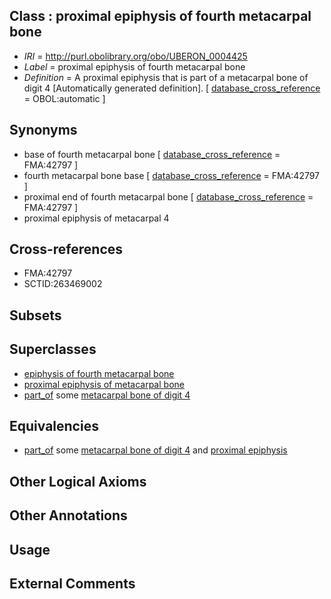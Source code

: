 
## Class : proximal epiphysis of fourth metacarpal bone

 * *IRI* = http://purl.obolibrary.org/obo/UBERON_0004425
 * *Label* = proximal epiphysis of fourth metacarpal bone
 * *Definition* = A proximal epiphysis that is part of a metacarpal bone of digit 4 [Automatically generated definition]. [ [database_cross_reference](../../ef/oboInOwl#hasDbXref.md) = OBOL:automatic ]

## Synonyms

 * base of fourth metacarpal bone [ [database_cross_reference](../../ef/oboInOwl#hasDbXref.md) = FMA:42797 ]
 * fourth metacarpal bone base [ [database_cross_reference](../../ef/oboInOwl#hasDbXref.md) = FMA:42797 ]
 * proximal end of fourth metacarpal bone [ [database_cross_reference](../../ef/oboInOwl#hasDbXref.md) = FMA:42797 ]
 * proximal epiphysis of metacarpal 4

## Cross-references

 * FMA:42797
 * SCTID:263469002

## Subsets


## Superclasses

 * [epiphysis of fourth metacarpal bone](../../UBERON/94/UBERON_0004394.md)
 * [proximal epiphysis of metacarpal bone](../../UBERON/16/UBERON_0004416.md)
 * [part_of](../../BFO/50/BFO_0000050.md) some [metacarpal bone of digit 4](../../UBERON/48/UBERON_0003648.md)

## Equivalencies

 * [part_of](../../BFO/50/BFO_0000050.md) some [metacarpal bone of digit 4](../../UBERON/48/UBERON_0003648.md) and [proximal epiphysis](../../UBERON/80/UBERON_0004380.md)

## Other Logical Axioms


## Other Annotations


## Usage


## External Comments

